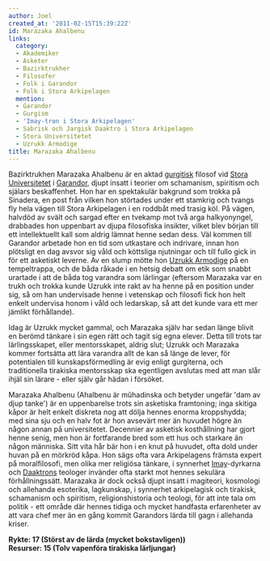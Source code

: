 ```yaml
---
author: Joel
created_at: '2011-02-15T15:39:22Z'
id: Marazaka Ahalbenu
links:
  category:
  - Akademiker
  - Asketer
  - Bazirktrukher
  - Filosofer
  - Folk i Garandor
  - Folk i Stora Arkipelagen
  mention:
  - Garandor
  - Gurgism
  - 'Imay-tron i Stora Arkipelagen'
  - Sabrisk och Jargisk Daaktro i Stora Arkipelagen
  - Stora Universitetet
  - Uzrukk Armodige
title: Marazaka Ahalbenu
---
```


Bazirktrukhen Marazaka Ahalbenu är en aktad [gurgitisk] filosof vid [Stora Universitetet] i
[Garandor], djupt insatt i teorier om schamanism, spiritism och själars beskaffenhet. Hon har en
spektakulär bakgrund som trokka på Sinadera, en post från vilken hon störtades under ett stamkrig
och tvangs fly hela vägen till Stora Arkipelagen i en roddbåt med trasig köl. På vägen, halvdöd av
svält och sargad efter en tvekamp mot två arga halkyonyngel, drabbades hon uppenbart av djupa
filosofiska insikter, vilket blev början till ett intellektuellt kall som aldrig lämnat henne sedan
dess. Väl kommen till Garandor arbetade hon en tid som utkastare och indrivare, innan hon plötsligt
en dag avsvor sig våld och köttsliga njutningar och till fullo gick in för ett asketiskt leverne. Av
en slump mötte hon [Uzrukk Armodige] på en tempeltrappa, och de båda råkade i en hetsig debatt om
etik som snabbt urartade i att de båda tog varandra som lärlingar (eftersom Marazaka var en trukh
och trokka kunde Uzrukk inte rakt av ha henne på en position under sig, så om han undervisade henne
i vetenskap och filosofi fick hon helt enkelt undervisa honom i våld och ledarskap, så att det kunde
vara ett mer jämlikt förhållande).

Idag är Uzrukk mycket gammal, och Marazaka själv har sedan länge blivit en berömd tänkare i sin egen
rätt och tagit sig egna elever. Detta till trots tar lärlingsskapet, eller mentorsskapet, aldrig
slut; Uzrukk och Marazaka kommer fortsätta att lära varandra allt de kan så länge de lever, för
potentialen till kunskapsförmedling är evig enligt gurgiterna, och traditionella tirakiska
mentorsskap ska egentligen avslutas med att man slår ihjäl sin lärare - eller själv går hädan i
försöket.

Marazaka Ahalbenu (Ahalbenu är mûhadinska och betyder ungefär 'dam av djup tanke') är en
uppenbarelse trots sin asketiska framtoning; inga skitiga kåpor är helt enkelt diskreta nog att
dölja hennes enorma kroppshydda; med sina sju och en halv fot är hon avsevärt mer än huvudet högre
än någon annan på universitetet. Decennier av asketisk kosthållning har gjort henne senig, men hon
är fortfarande bred som ett hus och starkare än någon människa. Sitt vita hår bär hon i en knut på
huvudet, ofta dold under huvan på en mörkröd kåpa. Hon sägs ofta vara Arkipelagens främsta expert på
moralfilosofi, men olika mer religiösa tänkare, i synnerhet [Imay]-dyrkarna och [Daaktrons] teologer
invänder ofta starkt mot hennes sekulära förhållningssätt. Marazaka är dock också djupt insatt i
magiteori, kosmologi och allehanda esoterika, lagkunskap, i synnerhet arkipelagisk och tirakisk,
schamanism och spiritism, religionshistoria och teologi, för att inte tala om politik - ett område
där hennes tidiga och mycket handfasta erfarenheter av att vara chef mer än en gång kommit Garandors
lärda till gagn i allehanda kriser.

**Rykte: 17 (Störst av de lärda (mycket bokstavligen))**\
**Resurser: 15 (Tolv vapenföra tirakiska lärljungar)**

  [gurgitisk]: Gurgism
  [Stora Universitetet]: Stora_Universitetet
  [Garandor]: Garandor
  [Uzrukk Armodige]: Uzrukk_Armodige
  [Imay]: Imay-tron_i_Stora_Arkipelagen
  [Daaktrons]: Sabrisk_och_Jargisk_Daaktro_i_Stora_Arkipelagen